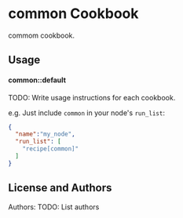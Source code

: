 common Cookbook
============
commom cookbook.


Usage
-----
#### common::default
TODO: Write usage instructions for each cookbook.

e.g.
Just include `common` in your node's `run_list`:

```json
{
  "name":"my_node",
  "run_list": [
    "recipe[common]"
  ]
}
```


License and Authors
-------------------
Authors: TODO: List authors
